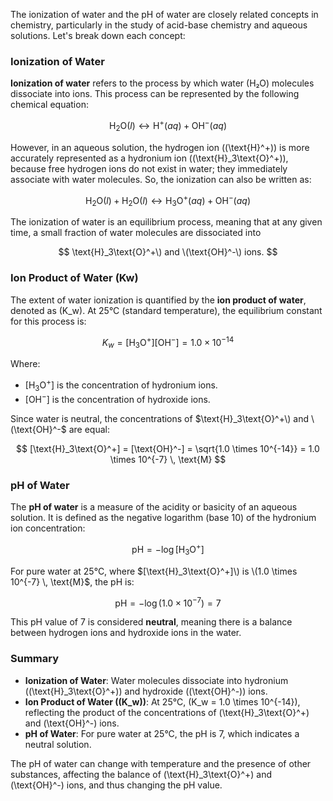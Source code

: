 The ionization of water and the pH of water are closely related concepts in chemistry, particularly in the study of acid-base chemistry and aqueous solutions. Let's break down each concept:

### Ionization of Water

**Ionization of water** refers to the process by which water (H₂O) molecules dissociate into ions. This process can be represented by the following chemical equation:

$$
\text{H}_2\text{O} (l) \leftrightarrow \text{H}^+ (aq) + \text{OH}^- (aq)
$$

However, in an aqueous solution, the hydrogen ion (\(\text{H}^+\)) is more accurately represented as a hydronium ion (\(\text{H}_3\text{O}^+\)), because free hydrogen ions do not exist in water; they immediately associate with water molecules. So, the ionization can also be written as:

$$
\text{H}_2\text{O} (l) + \text{H}_2\text{O} (l) \leftrightarrow \text{H}_3\text{O}^+ (aq) + \text{OH}^- (aq)
$$

The ionization of water is an equilibrium process, meaning that at any given time, a small fraction of water molecules are dissociated into 

$$
\text{H}_3\text{O}^+\) and \(\text{OH}^-\) ions.
$$

### Ion Product of Water (Kw)

The extent of water ionization is quantified by the **ion product of water**, denoted as \(K_w\). At 25°C (standard temperature), the equilibrium constant for this process is:

$$
K_w = [\text{H}_3\text{O}^+][\text{OH}^-] = 1.0 \times 10^{-14}
$$

Where:
- $[\text{H}_3\text{O}^+]$ is the concentration of hydronium ions.
- $[\text{OH}^-]$ is the concentration of hydroxide ions.

Since water is neutral, the concentrations of $\text{H}_3\text{O}^+\) and \(\text{OH}^-$ are equal:

$$
[\text{H}_3\text{O}^+] = [\text{OH}^-] = \sqrt{1.0 \times 10^{-14}} = 1.0 \times 10^{-7} \, \text{M}
$$

### pH of Water

The **pH of water** is a measure of the acidity or basicity of an aqueous solution. It is defined as the negative logarithm (base 10) of the hydronium ion concentration:

$$
\text{pH} = -\log[\text{H}_3\text{O}^+]
$$

For pure water at 25°C, where $[\text{H}_3\text{O}^+]\) is \(1.0 \times 10^{-7} \, \text{M}$, the pH is:

$$
\text{pH} = -\log(1.0 \times 10^{-7}) = 7
$$

This pH value of 7 is considered **neutral**, meaning there is a balance between hydrogen ions and hydroxide ions in the water.

### Summary

- **Ionization of Water**: Water molecules dissociate into hydronium (\(\text{H}_3\text{O}^+\)) and hydroxide (\(\text{OH}^-\)) ions.
- **Ion Product of Water (\(K_w\))**: At 25°C, \(K_w = 1.0 \times 10^{-14}\), reflecting the product of the concentrations of \(\text{H}_3\text{O}^+\) and \(\text{OH}^-\) ions.
- **pH of Water**: For pure water at 25°C, the pH is 7, which indicates a neutral solution.

The pH of water can change with temperature and the presence of other substances, affecting the balance of \(\text{H}_3\text{O}^+\) and \(\text{OH}^-\) ions, and thus changing the pH value.